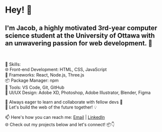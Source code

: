 # **Hey!** 👋 

## I'm Jacob, a highly motivated 3rd-year computer science student at the University of Ottawa with an unwavering passion for web development. 🌟
<br>

🔨 Skills:
<br>
🌐 Front-end Development: HTML, CSS, JavaScript
<br>
🔗 Frameworks: React, Node.js, Three.js
<br>
📦 Package Manager: npm
<br>
🔧 Tools: VS Code, Git, GitHub
<br>
🌟 UI/UX Design: Adobe XD, Photoshop, Adobe Illustrator, Blender, Figma
<br>

🌱 Always eager to learn and collaborate with fellow devs 🤝
<br>
🚀 Let's build the web of the future together! 💡
<br>

📫 Here's how you can reach me:
[Email](mailto:jacob.maurice.jm@gmail.com) | [LinkedIn](https://www.linkedin.com/in/-jacob-maurice/)
<br>
🌐 Check out my projects below and let's connect! 📦👇
